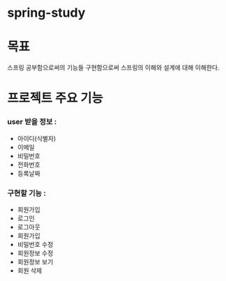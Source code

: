 # spring-study


<h1>목표</h1>
스프링 공부함으로써의 기능들 구현함으로써 스프링의 이해와 설계에 대해 이해한다.




<h1>프로젝트 주요 기능</h1>


<h3>user 받을 정보 :</h3>

<ul>
        <li>아이디(식별자)</li>
        <li>이메일</li>
        <li>비밀번호</li>
        <li>전화번호</li>
        <li>등록날짜</li>
   </ul>

<h3>구현할 기능 :</h3>
   <ul>
        <li>회원가입</li>
        <li>로그인</li>
        <li>로그아웃</li>
        <li>회원가입</li>
        <li>비밀번호 수정</li>
        <li>회원정보 수정</li>
        <li>회원정보 보기</li>
        <li>회원 삭제</li>
   </ul>
